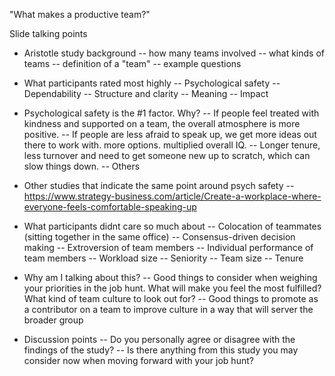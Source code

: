 "What makes a productive team?"

Slide talking points
- Aristotle study background 
-- how many teams involved
-- what kinds of teams
-- definition of a "team"
-- example questions

- What participants rated most highly
-- Psychological safety 
-- Dependability
-- Structure and clarity
-- Meaning
-- Impact

- Psychological safety is the #1 factor.  Why?
-- If people feel treated with kindness and supported on a team, the overall atmosphere is more positive.
-- If people are less afraid to speak up, we get more ideas out there to work with.  more options.  multiplied overall IQ.
-- Longer tenure, less turnover and need to get someone new up to scratch, which can slow things down.
-- Others

- Other studies that indicate the same point around psych safety 
-- https://www.strategy-business.com/article/Create-a-workplace-where-everyone-feels-comfortable-speaking-up

- What participants didnt care so much about
-- Colocation of teammates (sitting together in the same office)
-- Consensus-driven decision making
-- Extroversion of team members
-- Individual performance of team members
-- Workload size
-- Seniority
-- Team size
-- Tenure

- Why am I talking about this?
-- Good things to consider when weighing your priorities in the job hunt.  What will make you feel the most fulfilled?  What kind of team culture to look out for?
-- Good things to promote as a contributor on a team to improve culture in a way that will server the broader group

- Discussion points
-- Do you personally agree or disagree with the findings of the study?
-- Is there anything from this study you may consider now when moving forward with your job hunt?
